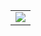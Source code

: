 <table border='0'>
<tr>
<td>
<img src='https://lh4.googleusercontent.com/-c0HSLO-XbRg/UemEBK7dFyI/AAAAAAAACbE/VApFpIryhRI/w895-h358-no/bbb_logo.png' />
</td>
</tr>
</table>